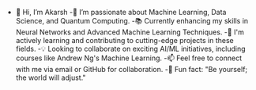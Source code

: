 


- 👋 Hi, I’m Akarsh
-🚀 I’m passionate about Machine Learning, Data Science, and Quantum Computing.
-📚 Currently enhancing my skills in Neural Networks and Advanced Machine Learning Techniques.
-🌱 I'm actively learning and contributing to cutting-edge projects in these fields.
-💡 Looking to collaborate on exciting AI/ML initiatives, including courses like Andrew Ng's Machine Learning.
-📫 Feel free to connect with me via email or GitHub for collaboration.
-🌟 Fun fact: "Be yourself; the world will adjust."
  

<!---
akarsh323/akarsh323 is a ✨ special ✨ repository because its `README.md` (this file) appears on your GitHub profile.
You can click the Preview link to take a look at your changes.
--->
